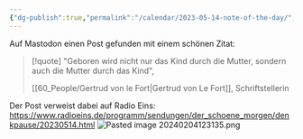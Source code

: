 ```yaml
---
{"dg-publish":true,"permalink":"/calendar/2023-05-14-note-of-the-day/","tags":["class/note"],"noteIcon":""}
---
```


Auf Mastodon einen Post gefunden mit einem schönen Zitat:

> [!quote]
> "Geboren wird nicht nur das Kind durch die Mutter, sondern auch die Mutter durch das Kind", 
> 
> [[60_People/Gertrud von le Fort\|Gertrud von Le Fort]], Schriftstellerin 

Der Post verweist dabei auf Radio Eins: https://www.radioeins.de/programm/sendungen/der_schoene_morgen/denkpause/20230514.html
![Pasted image 20240204123135.png](/img/user/70_Ressources/pasted_assets/Pasted%20image%2020240204123135.png)